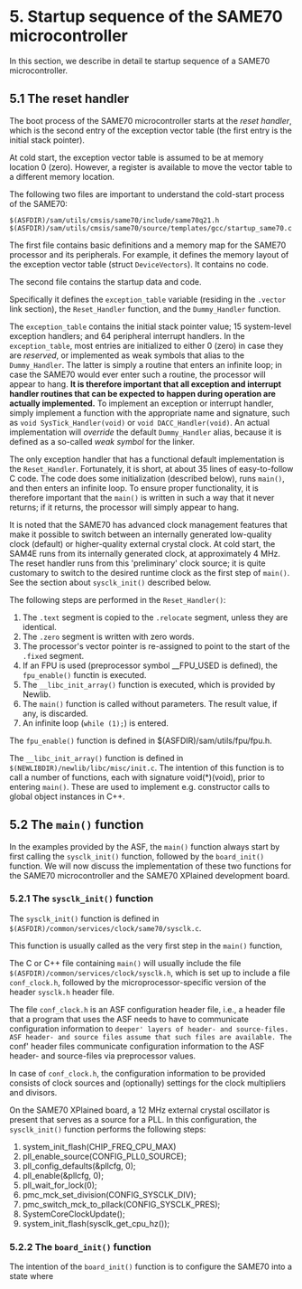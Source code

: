 # 5. Startup sequence of the SAME70 microcontroller

In this section, we describe in detail te startup sequence of a SAME70 microcontroller.

## 5.1 The reset handler

The boot process of the SAME70 microcontroller starts at the *reset handler*, which is the second entry of the exception vector table (the first entry is the initial stack pointer).

At cold start, the exception vector table is assumed to be at memory location 0 (zero). However, a register is available to move the vector table to a different memory location.

The following two files are important to understand the cold-start process of the SAME70:

```
$(ASFDIR)/sam/utils/cmsis/same70/include/same70q21.h
$(ASFDIR)/sam/utils/cmsis/same70/source/templates/gcc/startup_same70.c
```

The first file contains basic definitions and a memory map for the SAME70 processor and its peripherals. For example, it defines the memory layout of the exception vector table (struct `DeviceVectors`). It contains no code.

The second file contains the startup data and code.

Specifically it defines the `exception_table` variable (residing in the `.vector` link section), the `Reset_Handler` function, and the `Dummy_Handler` function.

The `exception_table` contains the initial stack pointer value; 15 system-level exception handlers; and 64 peripheral interrupt handlers. In the `exception_table`, most entries are initialized to either 0 (zero) in case they are *reserved*, or implemented as weak symbols that alias to the `Dummy_Handler`. The latter is simply a routine that enters an infinite loop; in case the SAME70 would ever enter such a routine, the processor will appear to hang. **It is therefore important that all exception and interrupt handler routines that can be expected to happen during operation are actually implemented.** To implement an exception or interrupt handler, simply implement a function with the appropriate name and signature, such as `void SysTick_Handler(void)` or `void DACC_Handler(void)`. An actual implementation will *override* the default `Dummy_Handler` alias, because it is defined as a so-called *weak symbol* for the linker.

The only exception handler that has a functional default implementation is the `Reset_Handler`. Fortunately, it is short, at about 35 lines of easy-to-follow C code. The code does some initialization (described below), runs `main()`, and then enters an infinite loop. To ensure proper functionality, it is therefore important that the `main()` is written in such a way that it never returns; if it returns, the processor will simply appear to hang.

It is noted that the SAME70 has advanced clock management features that make it possible to switch between an internally generated low-quality clock (default) or higher-quality external crystal clock. At cold start, the SAM4E runs from its internally generated clock, at approximately 4 MHz. The reset handler runs from this 'preliminary' clock source; it is quite customary to switch to the desired runtime clock as the first step of `main()`. See the section about `sysclk_init()` described below.

The following steps are performed in the `Reset_Handler()`:

1. The `.text` segment is copied to the `.relocate` segment, unless they are identical.
2. The `.zero` segment is written with zero words.
3. The processor's vector pointer is re-assigned to point to the start of the `.fixed` segment.
4. If an FPU is used (preprocessor symbol __FPU_USED is defined), the `fpu_enable()` functin is executed.
5. The `__libc_init_array()` function is executed, which is provided by Newlib.
6. The `main()` function is called without parameters. The result value, if any, is discarded.
7. An infinite loop (`while (1);`) is entered.

The `fpu_enable()` function is defined in $(ASFDIR)/sam/utils/fpu/fpu.h.

The `__libc_init_array()` function is defined in `$(NEWLIBDIR)/newlib/libc/misc/init.c`. The intention of this function is to call a number of functions, each with signature void(*)(void), prior to entering `main()`. These are used to implement e.g. constructor calls to global object instances in C++.

## 5.2 The `main()` function

In the examples provided by the ASF, the `main()` function always start by first calling the `sysclk_init()` function, followed by the `board_init()` function. We will now discuss the implementation of these two functions for the SAME70 microcontroller and the SAME70 XPlained development board.

### 5.2.1 The `sysclk_init()` function

The `sysclk_init()` function is defined in `$(ASFDIR)/common/services/clock/same70/sysclk.c`.

This function is usually called as the very first step in the `main()` function,

The C or C++ file containing `main()` will usually include the file `$(ASFDIR)/common/services/clock/sysclk.h`, which is set up to include a file `conf_clock.h`, followed by the microprocessor-specific version of the header `sysclk.h` header file.

The file `conf_clock.h` is an ASF configuration header file, i.e., a header file that a program that uses the ASF needs to have to communicate configuration information to `deeper' layers of header- and source-files. ASF header- and source files assume that such files are available. The `conf' header files communicate configuration information to the ASF header- and source-files via preprocessor values.

In case of `conf_clock.h`, the configuration information to be provided consists of clock sources and (optionally) settings for the clock multipliers and divisors.

On the SAME70 XPlained board, a 12 MHz external crystal oscillator is present that serves as a source for a PLL. In this configuration, the `sysclk_init()` function performs the following steps:

1. system_init_flash(CHIP_FREQ_CPU_MAX)
2. pll_enable_source(CONFIG_PLL0_SOURCE);
3. pll_config_defaults(&pllcfg, 0);
4. pll_enable(&pllcfg, 0);
5. pll_wait_for_lock(0);
6. pmc_mck_set_division(CONFIG_SYSCLK_DIV);
7. pmc_switch_mck_to_pllack(CONFIG_SYSCLK_PRES);
8. SystemCoreClockUpdate();
9. system_init_flash(sysclk_get_cpu_hz());

### 5.2.2 The `board_init()` function

The intention of the `board_init()` function is to configure the SAME70 into a state where

